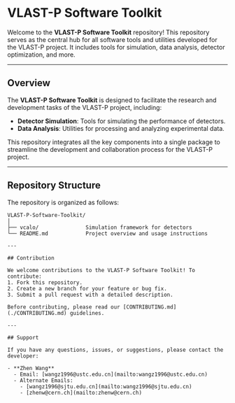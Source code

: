 # VLAST-P Software Toolkit

Welcome to the **VLAST-P Software Toolkit** repository! This repository serves as the central hub for all software tools and utilities developed for the VLAST-P project. It includes tools for simulation, data analysis, detector optimization, and more.

---

## Overview

The **VLAST-P Software Toolkit** is designed to facilitate the research and development tasks of the VLAST-P project, including:
- **Detector Simulation**: Tools for simulating the performance of detectors.
- **Data Analysis**: Utilities for processing and analyzing experimental data.

This repository integrates all the key components into a single package to streamline the development and collaboration process for the VLAST-P project.

---

## Repository Structure

The repository is organized as follows:

```plaintext
VLAST-P-Software-Toolkit/
│
├── vcalo/               Simulation framework for detectors
└── README.md            Project overview and usage instructions

---

## Contribution

We welcome contributions to the VLAST-P Software Toolkit! To contribute:
1. Fork this repository.
2. Create a new branch for your feature or bug fix.
3. Submit a pull request with a detailed description.

Before contributing, please read our [CONTRIBUTING.md](./CONTRIBUTING.md) guidelines.

---

## Support

If you have any questions, issues, or suggestions, please contact the developer:

- **Zhen Wang**
  - Email: [wangz1996@ustc.edu.cn](mailto:wangz1996@ustc.edu.cn)
  - Alternate Emails:
    - [wangz1996@sjtu.edu.cn](mailto:wangz1996@sjtu.edu.cn)
    - [zhenw@cern.ch](mailto:zhenw@cern.ch)

